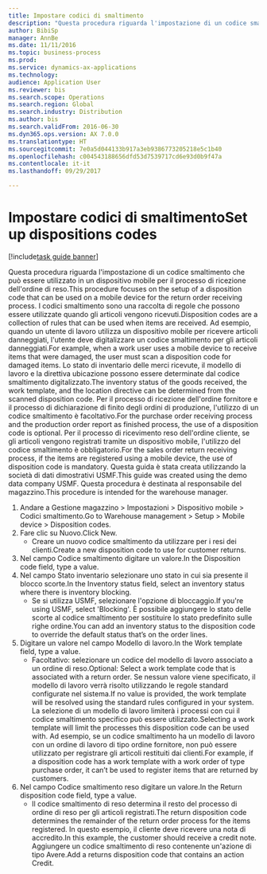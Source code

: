 ```yaml
--- 
title: Impostare codici di smaltimento
description: "Questa procedura riguarda l'impostazione di un codice smaltimento che può essere utilizzato in un dispositivo mobile per il processo di ricezione dell'ordine di reso."
author: BibiSp
manager: AnnBe
ms.date: 11/11/2016
ms.topic: business-process
ms.prod: 
ms.service: dynamics-ax-applications
ms.technology: 
audience: Application User
ms.reviewer: bis
ms.search.scope: Operations
ms.search.region: Global
ms.search.industry: Distribution
ms.author: bis
ms.search.validFrom: 2016-06-30
ms.dyn365.ops.version: AX 7.0.0
ms.translationtype: HT
ms.sourcegitcommit: 7e0a5d044133b917a3eb9386773205218e5c1b40
ms.openlocfilehash: c004543188656dfd53d7539717cd6e93d0b9f47a
ms.contentlocale: it-it
ms.lasthandoff: 09/29/2017

---
```

# <a name="set-up-dispositions-codes"></a><span data-ttu-id="c41f3-103">Impostare codici di smaltimento</span><span class="sxs-lookup"><span data-stu-id="c41f3-103">Set up dispositions codes</span></span>

[!include[task guide banner](../../includes/task-guide-banner.md)]

<span data-ttu-id="c41f3-104">Questa procedura riguarda l'impostazione di un codice smaltimento che può essere utilizzato in un dispositivo mobile per il processo di ricezione dell'ordine di reso.</span><span class="sxs-lookup"><span data-stu-id="c41f3-104">This procedure focuses on the setup of a disposition code that can be used on a mobile device for the return order receiving process.</span></span> <span data-ttu-id="c41f3-105">I codici smaltimento sono una raccolta di regole che possono essere utilizzate quando gli articoli vengono ricevuti.</span><span class="sxs-lookup"><span data-stu-id="c41f3-105">Disposition codes are a collection of rules that can be used when items are received.</span></span> <span data-ttu-id="c41f3-106">Ad esempio, quando un utente di lavoro utilizza un dispositivo mobile per ricevere articoli danneggiati, l'utente deve digitalizzare un codice smaltimento per gli articoli danneggiati.</span><span class="sxs-lookup"><span data-stu-id="c41f3-106">For example, when a work user uses a mobile device to receive items that were damaged, the user must scan a disposition code for damaged items.</span></span> <span data-ttu-id="c41f3-107">Lo stato di inventario delle merci ricevute, il modello di lavoro e la direttiva ubicazione possono essere determinate dal codice smaltimento digitalizzato.</span><span class="sxs-lookup"><span data-stu-id="c41f3-107">The inventory status of the goods received, the work template, and the location directive can be determined from the scanned disposition code.</span></span> <span data-ttu-id="c41f3-108">Per il processo di ricezione dell'ordine fornitore e il processo di dichiarazione di finito degli ordini di produzione, l'utilizzo di un codice smaltimento è facoltativo.</span><span class="sxs-lookup"><span data-stu-id="c41f3-108">For the purchase order receiving process and the production order report as finished process, the use of a disposition code is optional.</span></span> <span data-ttu-id="c41f3-109">Per il processo di ricevimento reso dell'ordine cliente, se gli articoli vengono registrati tramite un dispositivo mobile, l'utilizzo del codice smaltimento è obbligatorio.</span><span class="sxs-lookup"><span data-stu-id="c41f3-109">For the sales order return receiving process, if the items are registered using a mobile device, the use of disposition code is mandatory.</span></span>  <span data-ttu-id="c41f3-110">Questa guida è stata creata utilizzando la società di dati dimostrativi USMF.</span><span class="sxs-lookup"><span data-stu-id="c41f3-110">This guide was created using the demo data company USMF.</span></span> <span data-ttu-id="c41f3-111">Questa procedura è destinata al responsabile del magazzino.</span><span class="sxs-lookup"><span data-stu-id="c41f3-111">This procedure is intended for the warehouse manager.</span></span> 

1. <span data-ttu-id="c41f3-112">Andare a Gestione magazzino > Impostazioni > Dispositivo mobile > Codici smaltimento.</span><span class="sxs-lookup"><span data-stu-id="c41f3-112">Go to Warehouse management > Setup > Mobile device > Disposition codes.</span></span>
2. <span data-ttu-id="c41f3-113">Fare clic su Nuovo.</span><span class="sxs-lookup"><span data-stu-id="c41f3-113">Click New.</span></span>
    * <span data-ttu-id="c41f3-114">Creare un nuovo codice smaltimento da utilizzare per i resi dei clienti.</span><span class="sxs-lookup"><span data-stu-id="c41f3-114">Create a new disposition code to use for customer returns.</span></span>  
3. <span data-ttu-id="c41f3-115">Nel campo Codice smaltimento digitare un valore.</span><span class="sxs-lookup"><span data-stu-id="c41f3-115">In the Disposition code field, type a value.</span></span>
4. <span data-ttu-id="c41f3-116">Nel campo Stato inventario selezionare uno stato in cui sia presente il blocco scorte.</span><span class="sxs-lookup"><span data-stu-id="c41f3-116">In the Inventory status field, select an inventory status where there is inventory blocking.</span></span>
    * <span data-ttu-id="c41f3-117">Se si utilizza USMF, selezionare l'opzione di bloccaggio.</span><span class="sxs-lookup"><span data-stu-id="c41f3-117">If you're using USMF, select 'Blocking'.</span></span> <span data-ttu-id="c41f3-118">È possibile aggiungere lo stato delle scorte al codice smaltimento per sostituire lo stato predefinito sulle righe ordine.</span><span class="sxs-lookup"><span data-stu-id="c41f3-118">You can add an inventory status to the disposition code to override the default status that’s on the order lines.</span></span>  
5. <span data-ttu-id="c41f3-119">Digitare un valore nel campo Modello di lavoro.</span><span class="sxs-lookup"><span data-stu-id="c41f3-119">In the Work template field, type a value.</span></span>
    * <span data-ttu-id="c41f3-120">Facoltativo: selezionare un codice del modello di lavoro associato a un ordine di reso.</span><span class="sxs-lookup"><span data-stu-id="c41f3-120">Optional: Select a work template code that is associated with a return order.</span></span> <span data-ttu-id="c41f3-121">Se nessun valore viene specificato, il modello di lavoro verrà risolto utilizzando le regole standard configurate nel sistema.</span><span class="sxs-lookup"><span data-stu-id="c41f3-121">If no value is provided, the work template will be resolved using the standard rules configured in your system.</span></span> <span data-ttu-id="c41f3-122">La selezione di un modello di lavoro limiterà i processi con cui il codice smaltimento specifico può essere utilizzato.</span><span class="sxs-lookup"><span data-stu-id="c41f3-122">Selecting a work template will limit the processes this disposition code can be used with.</span></span> <span data-ttu-id="c41f3-123">Ad esempio, se un codice smaltimento ha un modello di lavoro con un ordine di lavoro di tipo ordine fornitore, non può essere utilizzato per registrare gli articoli restituiti dai clienti.</span><span class="sxs-lookup"><span data-stu-id="c41f3-123">For example, if a disposition code has a work template with a work order of type purchase order, it can’t be used to register items that are returned by customers.</span></span>  
6. <span data-ttu-id="c41f3-124">Nel campo Codice smaltimento reso digitare un valore.</span><span class="sxs-lookup"><span data-stu-id="c41f3-124">In the Return disposition code field, type a value.</span></span>
    * <span data-ttu-id="c41f3-125">Il codice smaltimento di reso determina il resto del processo di ordine di reso per gli articoli registrati.</span><span class="sxs-lookup"><span data-stu-id="c41f3-125">The return disposition code determines the remainder of the return order process for the items registered.</span></span> <span data-ttu-id="c41f3-126">In questo esempio, il cliente deve ricevere una nota di accredito.</span><span class="sxs-lookup"><span data-stu-id="c41f3-126">In this example, the customer should receive a credit note.</span></span> <span data-ttu-id="c41f3-127">Aggiungere un codice smaltimento di reso contenente un'azione di tipo Avere.</span><span class="sxs-lookup"><span data-stu-id="c41f3-127">Add a returns disposition code that contains an action Credit.</span></span>  


